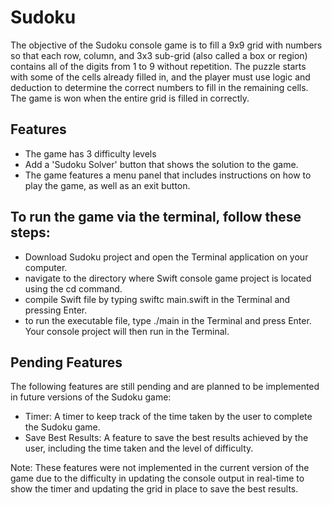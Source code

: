 # Sudoku
The objective of the Sudoku console game is to fill a 9x9 grid with numbers so that each row, column, and 3x3 sub-grid (also called a box or region) contains 
all of the digits from 1 to 9 without repetition. The puzzle starts with some of the cells already filled in, and the player must use logic and 
deduction to determine the correct numbers to fill in the remaining cells. The game is won when the entire grid is filled in correctly.
## Features
- The game has 3 difficulty levels
- Add a 'Sudoku Solver' button that shows the solution to the game.
- The game features a menu panel that includes instructions on how to play the game, as well as an exit button.
## To run the game via the terminal, follow these steps:
- Download Sudoku project and open the Terminal application on your computer.
- navigate to the directory where Swift console game project is located using the cd command.
- compile Swift file by typing swiftc main.swift in the Terminal and pressing Enter.
- to run the executable file, type ./main in the Terminal and press Enter. Your console project will then run in the Terminal.
## Pending Features

The following features are still pending and are planned to be implemented in future versions of the Sudoku game:

- Timer: A timer to keep track of the time taken by the user to complete the Sudoku game.
- Save Best Results: A feature to save the best results achieved by the user, including the time taken and the level of difficulty.

Note: These features were not implemented in the current version of the game due to the difficulty in updating the console output in real-time to show the timer and updating the grid in place to save the best results. 

